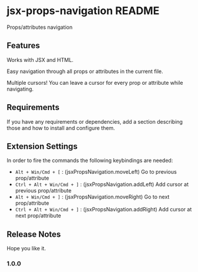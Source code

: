 # jsx-props-navigation README

Props/attributes navigation

## Features

Works with JSX and HTML.

Easy navigation through all props or attributes in the current file.

Multiple cursors! You can leave a cursor for every prop or attribute while navigating.

## Requirements

If you have any requirements or dependencies, add a section describing those and how to install and configure them.

## Extension Settings

In order to fire the commands the following keybindings are needed:

* `Alt + Win/Cmd + [` : (jsxPropsNavigation.moveLeft) Go to previous prop/attribute
* `Ctrl + Alt + Win/Cmd + ]` : (jsxPropsNavigation.addLeft) Add cursor at previous prop/attribute
* `Alt + Win/Cmd + ]` : (jsxPropsNavigation.moveRight) Go to next prop/attribute
* `Ctrl + Alt + Win/Cmd + ]` : (jsxPropsNavigation.addRight) Add cursor at next prop/attribute

## Release Notes

Hope you like it.

### 1.0.0